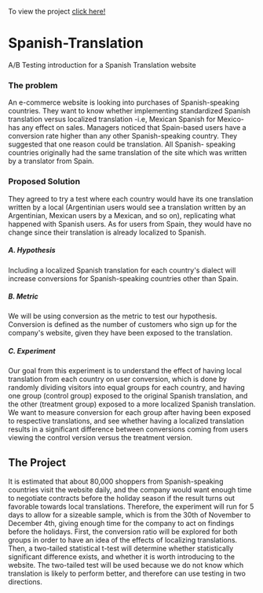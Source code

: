 To view the project [click here!](https://github.com/Alsukhon/Spanish-Translation/blob/master/AB%20testing%20-%20Spanish%20translation.ipynb)

# Spanish-Translation
A/B Testing introduction for a Spanish Translation website

### The problem
An e-commerce website is looking into purchases of Spanish-speaking countries. They want to know whether implementing standardized Spanish translation versus localized translation -i.e, Mexican Spanish for Mexico- has any effect on sales.
Managers noticed that Spain-based users have a conversion rate higher than any other Spanish-speaking country. They suggested that one reason could be translation. All Spanish- speaking countries originally had the same translation of the site which was written by a translator from Spain.

### Proposed Solution
They agreed to try a test where each country would have its one translation written by a local (Argentinian users would see a translation written by an Argentinian, Mexican users by a Mexican, and so on), replicating what happened with Spanish users. As for users from Spain, they would have no change since their translation is already localized to Spanish.

##### A. Hypothesis
Including a localized Spanish translation for each country's dialect will increase conversions for Spanish-speaking countries other than Spain.

##### B. Metric
We will be using conversion as the metric to test our hypothesis. Conversion is defined as the number of customers who sign up for the company's website, given they have been exposed to the translation.

##### C. Experiment
Our goal from this experiment is to understand the effect of having local translation from each country on user conversion, which is done by randomly dividing visitors into equal groups for each country, and having one group (control group) exposed to the original Spanish translation, and the other (treatment group) exposed to a more localized Spanish translation. We want to measure conversion for each group after having been exposed to respective translations, and see whether having a localized translation results in a significant difference between conversions coming from users viewing the control version versus the treatment version.


## The Project

It is estimated that about 80,000 shoppers from Spanish-speaking countries visit the website daily, and the company would want enough time to negotiate contracts before the holiday season if the result turns out favorable towards local translations. Therefore, the experiment will run for 5 days to allow for a sizeable sample, which is from the 30th of November to December 4th, giving enough time for the company to act on findings before the holidays.
First, the conversion ratio will be explored for both groups in order to have an idea of the effects of localizing translations. Then, a two-tailed statistical t-test will determine whether statistically significant difference exists, and whether it is worth introducing to the website. The two-tailed test will be used because we do not know which translation is likely to perform better, and therefore can use testing in two directions.


